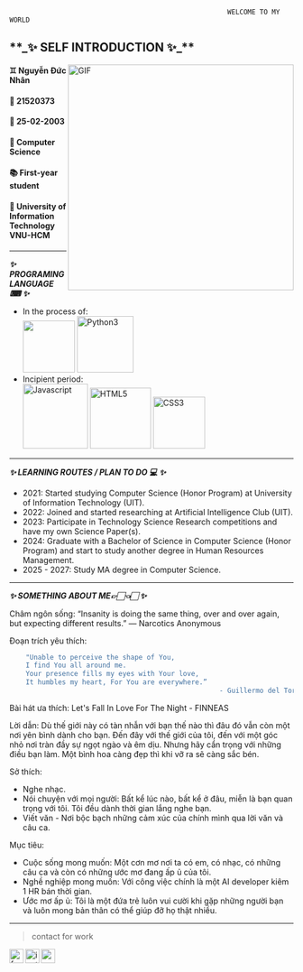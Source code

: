                                                           WELCOME TO MY WORLD 
                                                     
<h2> **_✨ SELF INTRODUCTION ✨_** </h2>
  <img align="right" width="400px" hight = "700px" alt="GIF" src="https://i.pinimg.com/originals/45/84/a1/4584a1e592966241fa9849fdd194f5bd.gif" />
<h4> ♊ Nguyễn Đức Nhân </h4>
<h4> 🎰 21520373 </h4>
<h4> 📅 25-02-2003  </h4>
<h4> 📖 Computer Science </h4>
<h4> 📚 First-year student  </h4>
<h4> 🏫 University of Information Technology VNU-HCM  </h4>

---

**_✨ PROGRAMING LANGUAGE ⌨ ✨_** 
- In the process of: \
  <img width="92px" src="https://i.ibb.co/cD7rgYW/readme-logo-C.png" border="0" />
  <img width="100px" src="https://i.ibb.co/MDHTKhG/Python3.png" alt="Python3" border="0" />
- Incipient period: \
  <img width="115px" src="https://i.ibb.co/LCd3gKM/Javascript.png" alt="Javascript" border="0" />
  <img width="108px" src="https://i.ibb.co/Gs13k6v/HTML5.png" alt="HTML5" border="0" />
  <img width="92px" src="https://i.ibb.co/WWjW9Xm/CSS3.png" alt="CSS3" border="0" />
 ---
 
 **_✨ LEARNING ROUTES / PLAN TO DO 💻 ✨_**
 - 2021: Started studying Computer Science (Honor Program) at University of Information Technology (UIT).
 - 2022: Joined and started researching at Artificial Intelligence Club (UIT).
 - 2023: Participate in Technology Science Research competitions and have my own Science Paper(s).
 - 2024: Graduate with a Bachelor of Science in Computer Science (Honor Program) and start to study another degree in Human Resources Management.
 - 2025 - 2027: Study MA degree in Computer Science.
 ---
 
**_✨ SOMETHING ABOUT ME👉🏻👈🏻 ✨_**

Châm ngôn sống: “Insanity is doing the same thing, over and over again, but expecting different results.” — Narcotics Anonymous

Đoạn trích yêu thích: 
  ```bash
      "Unable to perceive the shape of You, 
      I find You all around me.  
      Your presence fills my eyes with Your love,  
      It humbles my heart, For You are everywhere.” 
                                                      - Guillermo del Toro -
  ```
  
Bài hát ưa thích: Let's Fall In Love For The Night - FINNEAS

Lời dẫn: Dù thế giới này có tàn nhẫn với bạn thế nào thì đâu đó vẫn còn một nơi yên bình dành cho bạn. Đến đây với thế giới của tôi, đến với một góc nhỏ nơi tràn đầy sự ngọt ngào và êm dịu. Nhưng hãy cẩn trọng với những điều bạn làm. Một bình hoa càng đẹp thì khi vỡ ra sẽ càng sắc bén. 

Sở thích: 
- Nghe nhạc.
- Nói chuyện với mọi người: Bất kể lúc nào, bất kể ở đâu, miễn là bạn quan trọng với tôi. Tôi đều dành thời gian lắng nghe bạn.
- Viết văn - Nơi bộc bạch những cảm xúc của chính mình qua lời văn và câu ca. 

Mục tiêu:
- Cuộc sống mong muốn: Một cơn mơ nơi ta có em, có nhạc, có những câu ca và còn có những ước mơ đang ấp ủ của tôi.
- Nghề nghiệp mong muốn: Với công việc chính là một AI developer kiêm 1 HR bán thời gian.
- Ước mơ ấp ủ: Tôi là một đứa trẻ luôn vui cười khi gặp những người bạn và luôn mong bản thân có thể giúp đỡ họ thật nhiều.
 ---
 
> contact for work
<a href="https://www.facebook.com/Amonnnnnn1/">
  <img align="left" alt="facebook" width="25px" src="https://img.icons8.com/fluency/240/000000/facebook-new.png" />
</a>
<a href="https://www.instagram.com/rua_2502/">
  <img align="left" alt="instagram" width="25px" src="https://img.icons8.com/fluency/240/000000/instagram-new.png" />
</a>
<a href="21520373@gm.uit.edu.vn">
  <img align="left" alt="gmail" width="25px" src="https://img.icons8.com/color/240/000000/gmail-new.png" />
</a>
